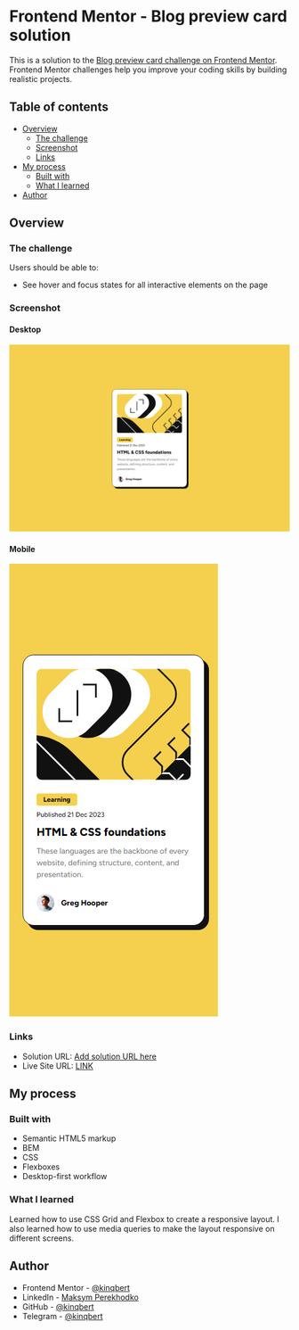 # Frontend Mentor - Blog preview card solution

This is a solution to the [Blog preview card challenge on Frontend Mentor](https://www.frontendmentor.io/challenges/blog-preview-card-ckPaj01IcS). Frontend Mentor challenges help you improve your coding skills by building realistic projects. 

## Table of contents

- [Overview](#overview)
  - [The challenge](#the-challenge)
  - [Screenshot](#screenshot)
  - [Links](#links)
- [My process](#my-process)
  - [Built with](#built-with)
  - [What I learned](#what-i-learned)
- [Author](#author)

## Overview

### The challenge

Users should be able to:

- See hover and focus states for all interactive elements on the page

### Screenshot

#### Desktop
![Desktop](./screenshot_1440x960.png)

#### Mobile
![Mobile](./screenshot_375x812.png)

### Links

- Solution URL: [Add solution URL here](https://your-solution-url.com)
- Live Site URL: [LINK](https://kinqbert.github.io/blog-preview-card/)

## My process

### Built with

- Semantic HTML5 markup
- BEM
- CSS
- Flexboxes
- Desktop-first workflow

### What I learned

Learned how to use CSS Grid and Flexbox to create a responsive layout. I also learned how to use media queries to make the layout responsive on different screens.

## Author

- Frontend Mentor - [@kinqbert](https://www.frontendmentor.io/profile/kinqbert)
- LinkedIn - [Maksym Perekhodko](https://www.linkedin.com/in/maksym-perekhodko/)
- GitHub - [@kinqbert](https://github.com/kinqbert)
- Telegram - [@kinqbert](https://t.me/perekhodko_m)
